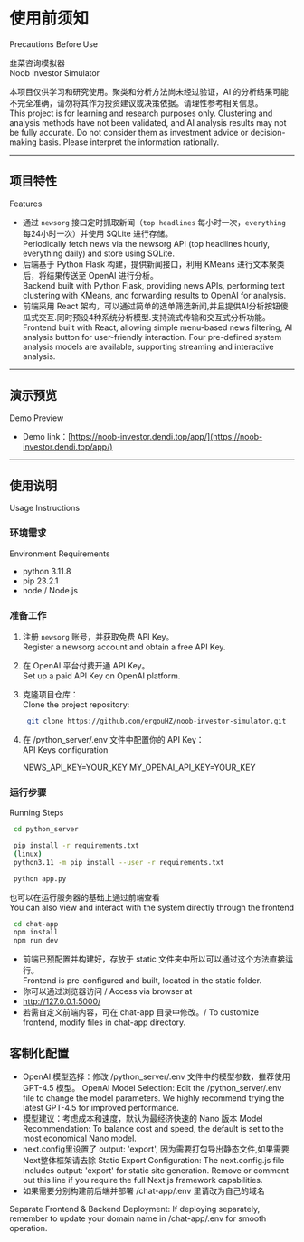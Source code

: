 # 使用前须知  
Precautions Before Use

韭菜咨询模拟器  
Noob Investor Simulator

本项目仅供学习和研究使用。聚类和分析方法尚未经过验证，AI 的分析结果可能不完全准确，请勿将其作为投资建议或决策依据。请理性参考相关信息。  
This project is for learning and research purposes only. Clustering and analysis methods have not been validated, and AI analysis results may not be fully accurate. Do not consider them as investment advice or decision-making basis. Please interpret the information rationally.

---

## 项目特性  
Features

- 通过 `newsorg` 接口定时抓取新闻（`top headlines` 每小时一次，`everything` 每24小时一次）并使用 SQLite 进行存储。  
Periodically fetch news via the newsorg API (top headlines hourly, everything daily) and store using SQLite.
- 后端基于 Python Flask 构建，提供新闻接口，利用 KMeans 进行文本聚类后，将结果传送至 OpenAI 进行分析。  
Backend built with Python Flask, providing news APIs, performing text clustering with KMeans, and forwarding results to OpenAI for analysis.
- 前端采用 React 架构，可以通过简单的选单筛选新闻,并且提供AI分析按钮傻瓜式交互.同时预设4种系统分析模型.支持流式传输和交互式分析功能。  
 Frontend built with React, allowing simple menu-based news filtering, AI analysis button for user-friendly interaction. Four pre-defined system analysis models are available, supporting streaming and interactive analysis.

---

## 演示预览   
Demo Preview

- Demo link：[https://noob-investor.dendi.top/app/](https://noob-investor.dendi.top/app/)

---

## 使用说明   
 Usage Instructions

### 环境需求   
 Environment Requirements

- python 3.11.8
- pip 23.2.1
- node / Node.js

### 准备工作

1. 注册 `newsorg` 账号，并获取免费 API Key。  
Register a newsorg account and obtain a free API Key.
2. 在 OpenAI 平台付费开通 API Key。  
Set up a paid API Key on OpenAI platform.
3. 克隆项目仓库：  
Clone the project repository:
   ```bash
    git clone https://github.com/ergouHZ/noob-investor-simulator.git
   ```

4. 在 /python_server/.env 文件中配置你的 API Key：  
API Keys configuration  

    NEWS_API_KEY=YOUR_KEY
    MY_OPENAI_API_KEY=YOUR_KEY


### 运行步骤  
Running Steps
   ```bash
    cd python_server

    pip install -r requirements.txt
    (linux)
    python3.11 -m pip install --user -r requirements.txt

    python app.py
   ```

也可以在运行服务器的基础上通过前端查看  
You can also view and interact with the system directly through the frontend
   ```bash
    cd chat-app
    npm install
    npm run dev
   ```

- 前端已预配置并构建好，存放于 static 文件夹中所以可以通过这个方法直接运行。  
 Frontend is pre-configured and built, located in the static folder.
- 你可以通过浏览器访问 / Access via browser at
- http://127.0.0.1:5000/
- 若需自定义前端内容，可在 chat-app 目录中修改。/ To customize frontend, modify files in chat-app directory.

## 客制化配置
- OpenAI 模型选择：修改 /python_server/.env 文件中的模型参数，推荐使用 GPT-4.5 模型。
OpenAI Model Selection: Edit the /python_server/.env file to change the model parameters. We highly recommend trying the latest GPT-4.5 for improved performance.
- 模型建议：考虑成本和速度，默认为最经济快速的 Nano 版本
Model Recommendation: To balance cost and speed, the default is set to the most economical Nano model.
- next.config里设置了 output: 'export', 因为需要打包导出静态文件,如果需要Next整体框架请去除
Static Export Configuration: The next.config.js file includes output: 'export' for static site generation. Remove or comment out this line if you require the full Next.js framework capabilities.
- 如果需要分别构建前后端并部署   /chat-app/.env 里请改为自己的域名

Separate Frontend & Backend Deployment: If deploying separately, remember to update your domain name in /chat-app/.env for smooth operation.